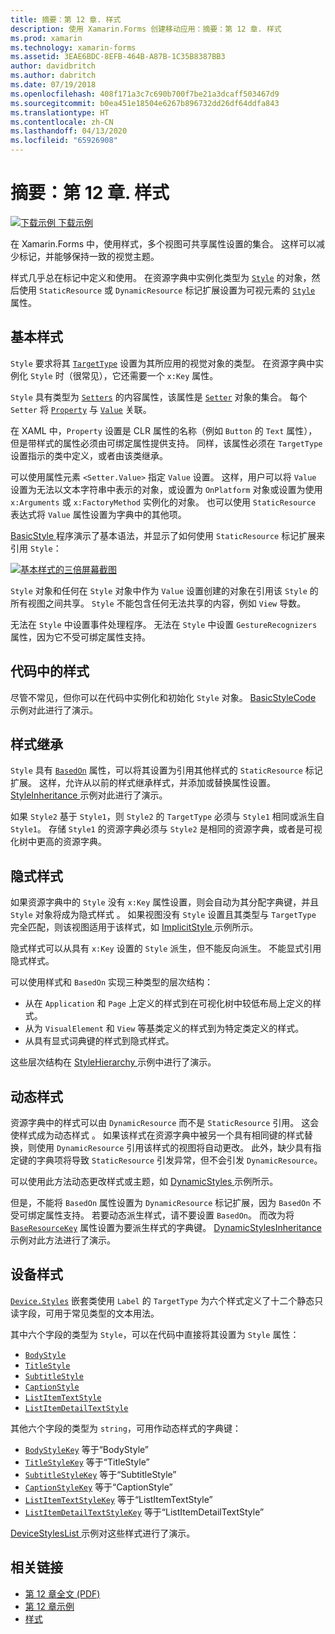 ```yaml
---
title: 摘要：第 12 章. 样式
description: 使用 Xamarin.Forms 创建移动应用：摘要：第 12 章. 样式
ms.prod: xamarin
ms.technology: xamarin-forms
ms.assetid: 3EAE6BDC-8EFB-464B-A87B-1C35B8387BB3
author: davidbritch
ms.author: dabritch
ms.date: 07/19/2018
ms.openlocfilehash: 408f171a3c7c690b700f7be21a3dcaff503467d9
ms.sourcegitcommit: b0ea451e18504e6267b896732dd26df64ddfa843
ms.translationtype: HT
ms.contentlocale: zh-CN
ms.lasthandoff: 04/13/2020
ms.locfileid: "65926908"
---
```

# <a name="summary-of-chapter-12-styles"></a>摘要：第 12 章. 样式

[![下载示例](~/media/shared/download.png) 下载示例](https://github.com/xamarin/xamarin-forms-book-samples/tree/master/Chapter12)

在 Xamarin.Forms 中，使用样式，多个视图可共享属性设置的集合。 这样可以减少标记，并能够保持一致的视觉主题。

样式几乎总在标记中定义和使用。 在资源字典中实例化类型为 [`Style`](xref:Xamarin.Forms.Style) 的对象，然后使用 `StaticResource` 或 `DynamicResource` 标记扩展设置为可视元素的 [`Style`](xref:Xamarin.Forms.NavigableElement.Style) 属性。

## <a name="the-basic-style"></a>基本样式

`Style` 要求将其 [`TargetType`](xref:Xamarin.Forms.Style.TargetType) 设置为其所应用的视觉对象的类型。 在资源字典中实例化 `Style` 时（很常见），它还需要一个 `x:Key` 属性。

`Style` 具有类型为 [`Setters`](xref:Xamarin.Forms.Style.Setters) 的内容属性，该属性是 [`Setter`](xref:Xamarin.Forms.Setter) 对象的集合。 每个 `Setter` 将 [`Property`](xref:Xamarin.Forms.Setter.Property) 与 [`Value`](xref:Xamarin.Forms.Setter.Value) 关联。

在 XAML 中，`Property` 设置是 CLR 属性的名称（例如 `Button` 的 `Text` 属性），但是带样式的属性必须由可绑定属性提供支持。 同样，该属性必须在 `TargetType` 设置指示的类中定义，或者由该类继承。

可以使用属性元素 `<Setter.Value>` 指定 `Value` 设置。 这样，用户可以将 `Value` 设置为无法以文本字符串中表示的对象，或设置为 `OnPlatform` 对象或设置为使用 `x:Arguments` 或 `x:FactoryMethod` 实例化的对象。 也可以使用 `StaticResource` 表达式将 `Value` 属性设置为字典中的其他项。

[BasicStyle  ](https://github.com/xamarin/xamarin-forms-book-samples/tree/master/Chapter12/BasicStyle) 程序演示了基本语法，并显示了如何使用 `StaticResource` 标记扩展来引用 `Style`：

[![基本样式的三倍屏幕截图](images/ch12fg01-small.png "基本样式")](images/ch12fg01-large.png#lightbox "基本样式")

`Style` 对象和任何在 `Style` 对象中作为 `Value` 设置创建的对象在引用该 `Style` 的所有视图之间共享。 `Style` 不能包含任何无法共享的内容，例如 `View` 导数。

无法在 `Style` 中设置事件处理程序。 无法在 `Style` 中设置 `GestureRecognizers` 属性，因为它不受可绑定属性支持。

## <a name="styles-in-code"></a>代码中的样式

尽管不常见，但你可以在代码中实例化和初始化 `Style` 对象。 [BasicStyleCode  ](https://github.com/xamarin/xamarin-forms-book-samples/tree/master/Chapter12/BasicStyleCode) 示例对此进行了演示。

## <a name="style-inheritance"></a>样式继承

`Style` 具有 [`BasedOn`](xref:Xamarin.Forms.Style.BasedOn) 属性，可以将其设置为引用其他样式的 `StaticResource` 标记扩展。 这样，允许从以前的样式继承样式，并添加或替换属性设置。 [StyleInheritance  ](https://github.com/xamarin/xamarin-forms-book-samples/tree/master/Chapter12/StyleInheritance) 示例对此进行了演示。

如果 `Style2` 基于 `Style1`，则 `Style2` 的 `TargetType` 必须与 `Style1` 相同或派生自 `Style1`。 存储 `Style1` 的资源字典必须与 `Style2` 是相同的资源字典，或者是可视化树中更高的资源字典。

## <a name="implicit-styles"></a>隐式样式

如果资源字典中的 `Style` 没有 `x:Key` 属性设置，则会自动为其分配字典键，并且 `Style` 对象将成为隐式样式  。 如果视图没有 `Style` 设置且其类型与 `TargetType` 完全匹配，则该视图适用于该样式，如 [ImplicitStyle  ](https://github.com/xamarin/xamarin-forms-book-samples/tree/master/Chapter12/ImplicitStyle) 示例所示。

隐式样式可以从具有 `x:Key` 设置的 `Style` 派生，但不能反向派生。 不能显式引用隐式样式。

可以使用样式和 `BasedOn` 实现三种类型的层次结构：

- 从在 `Application` 和 `Page` 上定义的样式到在可视化树中较低布局上定义的样式。
- 从为 `VisualElement` 和 `View` 等基类定义的样式到为特定类定义的样式。
- 从具有显式词典键的样式到隐式样式。

这些层次结构在 [StyleHierarchy  ](https://github.com/xamarin/xamarin-forms-book-samples/tree/master/Chapter12/StyleHierarchy) 示例中进行了演示。

## <a name="dynamic-styles"></a>动态样式

资源字典中的样式可以由 `DynamicResource` 而不是 `StaticResource` 引用。 这会使样式成为动态样式  。 如果该样式在资源字典中被另一个具有相同键的样式替换，则使用 `DynamicResource` 引用该样式的视图将自动更改。 此外，缺少具有指定键的字典项将导致 `StaticResource` 引发异常，但不会引发 `DynamicResource`。

可以使用此方法动态更改样式或主题，如 [DynamicStyles  ](https://github.com/xamarin/xamarin-forms-book-samples/tree/master/Chapter12/DynamicStyles) 示例所示。

但是，不能将 `BasedOn` 属性设置为 `DynamicResource` 标记扩展，因为 `BasedOn` 不受可绑定属性支持。 若要动态派生样式，请不要设置 `BasedOn`。 而改为将 [`BaseResourceKey`](xref:Xamarin.Forms.Style.BaseResourceKey) 属性设置为要派生样式的字典键。 [DynamicStylesInheritance  ](https://github.com/xamarin/xamarin-forms-book-samples/tree/master/Chapter12/DynaStylesInh) 示例对此方法进行了演示。

## <a name="device-styles"></a>设备样式

[`Device.Styles`](xref:Xamarin.Forms.Device.Styles) 嵌套类使用 `Label` 的 `TargetType` 为六个样式定义了十二个静态只读字段，可用于常见类型的文本用法。

其中六个字段的类型为 `Style`，可以在代码中直接将其设置为 `Style` 属性：

- [`BodyStyle`](xref:Xamarin.Forms.Device.Styles.BodyStyle)
- [`TitleStyle`](xref:Xamarin.Forms.Device.Styles.TitleStyle)
- [`SubtitleStyle`](xref:Xamarin.Forms.Device.Styles.SubtitleStyle)
- [`CaptionStyle`](xref:Xamarin.Forms.Device.Styles.CaptionStyle)
- [`ListItemTextStyle`](xref:Xamarin.Forms.Device.Styles.ListItemTextStyle)
- [`ListItemDetailTextStyle`](xref:Xamarin.Forms.Device.Styles.ListItemDetailTextStyle)

其他六个字段的类型为 `string`，可用作动态样式的字典键：

- [`BodyStyleKey`](xref:Xamarin.Forms.Device.Styles.BodyStyleKey) 等于“BodyStyle”
- [`TitleStyleKey`](xref:Xamarin.Forms.Device.Styles.TitleStyleKey) 等于“TitleStyle”
- [`SubtitleStyleKey`](xref:Xamarin.Forms.Device.Styles.SubtitleStyleKey) 等于“SubtitleStyle”
- [`CaptionStyleKey`](xref:Xamarin.Forms.Device.Styles.CaptionStyleKey) 等于“CaptionStyle”
- [`ListItemTextStyleKey`](xref:Xamarin.Forms.Device.Styles.ListItemTextStyleKey) 等于“ListItemTextStyle”
- [`ListItemDetailTextStyleKey`](xref:Xamarin.Forms.Device.Styles.ListItemDetailTextStyleKey) 等于“ListItemDetailTextStyle”

[DeviceStylesList  ](https://github.com/xamarin/xamarin-forms-book-samples/tree/master/Chapter12/DeviceStylesList) 示例对这些样式进行了演示。

## <a name="related-links"></a>相关链接

- [第 12 章全文 (PDF)](https://download.xamarin.com/developer/xamarin-forms-book/XamarinFormsBook-Ch12-Apr2016.pdf)
- [第 12 章示例](https://github.com/xamarin/xamarin-forms-book-samples/tree/master/Chapter12)
- [样式](~/xamarin-forms/user-interface/styles/index.md)
